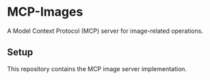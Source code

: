# MCP-Images

A Model Context Protocol (MCP) server for image-related operations.

## Setup

This repository contains the MCP image server implementation.